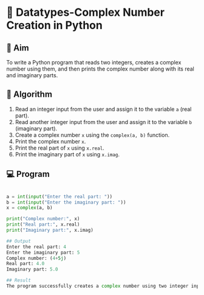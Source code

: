 # 🧮 Datatypes-Complex Number Creation in Python

## 🎯 Aim
To write a Python program that reads two integers, creates a complex number using them, and then prints the complex number along with its real and imaginary parts.

## 🧠 Algorithm
1. Read an integer input from the user and assign it to the variable `a` (real part).
2. Read another integer input from the user and assign it to the variable `b` (imaginary part).
3. Create a complex number `x` using the `complex(a, b)` function.
4. Print the complex number `x`.
5. Print the real part of `x` using `x.real`.
6. Print the imaginary part of `x` using `x.imag`.

## 💻 Program
```python

a = int(input("Enter the real part: "))
b = int(input("Enter the imaginary part: "))
x = complex(a, b)

print("Complex number:", x)
print("Real part:", x.real)
print("Imaginary part:", x.imag)

## Output
Enter the real part: 4
Enter the imaginary part: 5
Complex number: (4+5j)
Real part: 4.0
Imaginary part: 5.0

## Result
The program successfully creates a complex number using two integer inputs and displays the number along with its real and imaginary parts.
